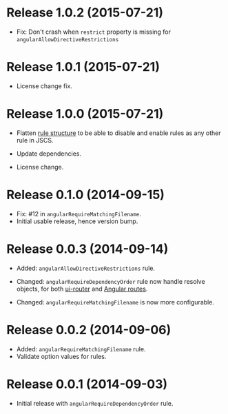 # Release 1.0.2 (2015-07-21)

- Fix: Don't crash when `restrict` property is missing for `angularAllowDirectiveRestrictions`

# Release 1.0.1 (2015-07-21)

- License change fix.

# Release 1.0.0 (2015-07-21)

- Flatten [rule structure](flatten-link) to be able to disable and enable rules as any other rule in JSCS.
- Update dependencies.
- License change.

  [flatten-link]: https://github.com/tregusti/jscs-angular/commit/2e9336586e72ef4448370e245deceb9d90d82a73

# Release 0.1.0 (2014-09-15)

- Fix: #12 in `angularRequireMatchingFilename`.
- Initial usable release, hence version bump.

# Release 0.0.3 (2014-09-14)

- Added: `angularAllowDirectiveRestrictions` rule.
- Changed: `angularRequireDependencyOrder` rule now handle resolve objects, for both
  [ui-router][ui-router] and [Angular routes][ng-route].
- Changed: `angularRequireMatchingFilename` is now more configurable.

  [ng-route]: https://docs.angularjs.org/tutorial/step_07
  [ui-router]: http://angular-ui.github.io/ui-router/

# Release 0.0.2 (2014-09-06)

- Added: `angularRequireMatchingFilename` rule.
- Validate option values for rules.

# Release 0.0.1 (2014-09-03)

- Initial release with `angularRequireDependencyOrder` rule.
